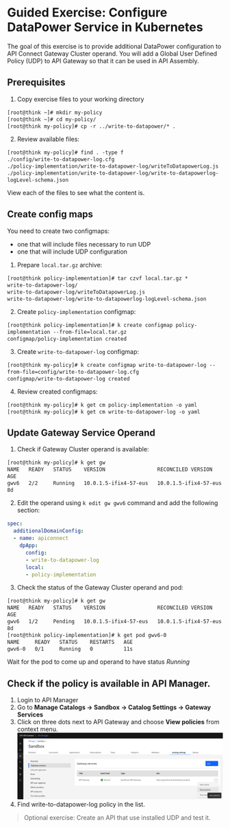 # Guided Exercise: Configure DataPower Service in Kubernetes

The goal of this exercise is to provide additional DataPower configuration to
API Connect Gateway Cluster operand. You will add a Global User Defined Policy (UDP) to
API Gateway so that it can be used in API Assembly.

## Prerequisites

1. Copy exercise files to your working directory
```
[root@think ~]# mkdir my-policy
[root@think ~]# cd my-policy/
[root@think my-policy]# cp -r ../write-to-datapower/* .
```
2. Review available files:
```
[root@think my-policy]# find . -type f
./config/write-to-datapower-log.cfg
./policy-implementation/write-to-datapower-log/writeToDatapowerLog.js
./policy-implementation/write-to-datapower-log/write-to-datapowerlog-logLevel-schema.json
```

View each of the files to see what the content is.

## Create config maps

You need to create two configmaps:
- one that will include files necessary to run UDP
- one that will include UDP configuration

1. Prepare `local.tar.gz` archive:
```
[root@think policy-implementation]# tar czvf local.tar.gz *
write-to-datapower-log/
write-to-datapower-log/writeToDatapowerLog.js
write-to-datapower-log/write-to-datapowerlog-logLevel-schema.json
```

2. Create `policy-implementation` configmap:
```
[root@think policy-implementation]# k create configmap policy-implementation --from-file=local.tar.gz
configmap/policy-implementation created
```

3. Create `write-to-datapower-log` configmap:
```
[root@think my-policy]# k create configmap write-to-datapower-log --from-file=config/write-to-datapower-log.cfg
configmap/write-to-datapower-log created
```

4. Review created configmaps:
```
[root@think my-policy]# k get cm policy-implementation -o yaml
[root@think my-policy]# k get cm write-to-datapower-log -o yaml
```

## Update Gateway Service Operand

1. Check if Gateway Cluster operand is available:
```
[root@think my-policy]# k get gw
NAME   READY   STATUS    VERSION                 RECONCILED VERSION      AGE
gwv6   2/2     Running   10.0.1.5-ifix4-57-eus   10.0.1.5-ifix4-57-eus   8d
```

2. Edit the operand using `k edit gw gwv6` command and add the following section:
```yaml
spec:
  additionalDomainConfig:
  - name: apiconnect
    dpApp:
      config: 
      - write-to-datapower-log
      local:
      - policy-implementation
```

3. Check the status of the Gateway Cluster operand and pod:
```
[root@think my-policy]# k get gw
NAME   READY   STATUS    VERSION                 RECONCILED VERSION      AGE
gwv6   1/2     Pending   10.0.1.5-ifix4-57-eus   10.0.1.5-ifix4-57-eus   8d
[root@think policy-implementation]# k get pod gwv6-0
NAME     READY   STATUS    RESTARTS   AGE
gwv6-0   0/1     Running   0          11s
```

Wait for the pod to come up and operand to have status *Running*

## Check if the policy is available in API Manager.
   1. Login to API Manager
   2. Go to **Manage Catalogs -> Sandbox -> Catalog Settings -> Gateway Services**
   3. Click on three dots next to API Gateway and choose **View policies** from context menu.
      ![View policies](img/01-policies.png)
   4. Find write-to-datapower-log policy in the list.

> Optional exercise: Create an API that use installed UDP and test it.

